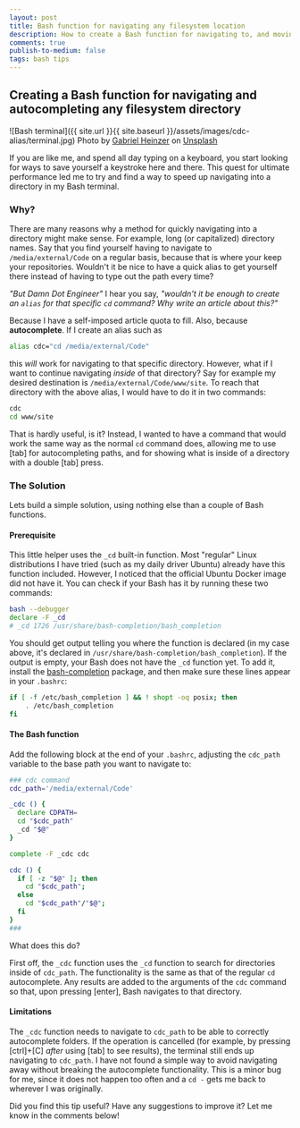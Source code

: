 ```yaml
---
layout: post
title: Bash function for navigating any filesystem location
description: How to create a Bash function for navigating to, and moving around, a specific location in the filesystem
comments: true
publish-to-medium: false
tags: bash tips
---
```


## Creating a Bash function for navigating and autocompleting any filesystem directory

![Bash terminal]({{ site.url }}{{ site.baseurl }}/assets/images/cdc-alias/terminal.jpg)
Photo by [Gabriel Heinzer](https://unsplash.com/@6heinz3r?utm_source=unsplash&utm_medium=referral&utm_content=creditCopyText) on [Unsplash](https://unsplash.com/s/photos/computer-terminal?utm_source=unsplash&utm_medium=referral&utm_content=creditCopyText)

If you are like me, and spend all day typing on a keyboard, you start looking for ways to save yourself a keystroke here and there. This quest for ultimate performance led me to try and find a way to speed up navigating into a directory in my Bash terminal.

### Why?

There are many reasons why a method for quickly navigating into a directory might make sense. For example, long (or capitalized) directory names. Say that you find yourself having to navigate to `/media/external/Code` on a regular basis, because that is where your keep your repositories. Wouldn't it be nice to have a quick alias to get yourself there instead of having to type out the path every time?

_"But Damn Dot Engineer"_ I hear you say, _"wouldn't it be enough to create an `alias` for that specific `cd` command? Why write an article about this?"_

Because I have a self-imposed article quota to fill. Also, because **autocomplete**. If I create an alias such as

```bash
alias cdc="cd /media/external/Code"
```

this _will_ work for navigating to that specific directory. However, what if I want to continue navigating _inside_ of that directory? Say for example my desired destination is `/media/external/Code/www/site`. To reach that directory with the above alias, I would have to do it in two commands:

```bash
cdc
cd www/site
```

That is hardly useful, is it? Instead, I wanted to have a command that would work the same way as the normal `cd` command does, allowing me to use [tab] for autocompleting paths, and for showing what is inside of a directory with a double [tab] press.

### The Solution

Lets build a simple solution, using nothing else than a couple of Bash functions.

#### Prerequisite

This little helper uses the `_cd` built-in function. Most "regular" Linux distributions I have tried (such as my daily driver Ubuntu) already have this function included. However, I noticed that the official Ubuntu Docker image did not have it. You can check if your Bash has it by running these two commands:

```bash
bash --debugger
declare -F _cd
# _cd 1726 /usr/share/bash-completion/bash_completion
```

You should get output telling you where the function is declared (in my case above, it's declared in `/usr/share/bash-completion/bash_completion`). If the output is empty, your Bash does not have the `_cd` function yet. To add it, install the [bash-completion](https://repology.org/project/bash-completion/versions) package, and then make sure these lines appear in your `.bashrc`:

```bash
if [ -f /etc/bash_completion ] && ! shopt -oq posix; then
    . /etc/bash_completion
fi
```

#### The Bash function

Add the following block at the end of your `.bashrc`, adjusting the `cdc_path` variable to the base path you want to navigate to:

```bash
### cdc command
cdc_path='/media/external/Code'

_cdc () {
  declare CDPATH=
  cd "$cdc_path"
  _cd "$@"
}

complete -F _cdc cdc

cdc () {
  if [ -z "$@" ]; then
    cd "$cdc_path";
  else
    cd "$cdc_path"/"$@";
  fi
}
###
```

What does this do?

First off, the `_cdc` function uses the `_cd` function to search for directories inside of `cdc_path`. The functionality is the same as that of the regular `cd` autocomplete. Any results are added to the arguments of the `cdc` command so that, upon pressing [enter], Bash navigates to that directory.

#### Limitations

The `_cdc` function needs to navigate to `cdc_path` to be able to correctly autocomplete folders. If the operation is cancelled (for example, by pressing [ctrl]+[C] _after_ using [tab] to see results), the terminal still ends up navigating to `cdc_path`. I have not found a simple way to avoid navigating away without breaking the autocomplete functionality. This is a minor bug for me, since it does not happen too often and a `cd -` gets me back to wherever I was originally.

Did you find this tip useful? Have any suggestions to improve it? Let me know in the comments below!
